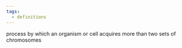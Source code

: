 ```yaml
---
tags:
  - definitions
---
```

process by which an organism or cell acquires more than two sets of chromosomes